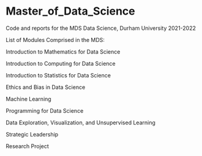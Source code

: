 # Master_of_Data_Science
Code and reports for the MDS Data Science, Durham University 2021-2022

List of Modules Comprised in the MDS:

Introduction to Mathematics for Data Science

Introduction to Computing for Data Science

Introduction to Statistics for Data Science

Ethics and Bias in Data Science

Machine Learning

Programming for Data Science

Data Exploration, Visualization, and Unsupervised Learning

Strategic Leadership

Research Project
